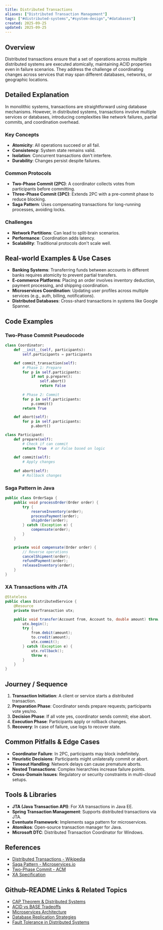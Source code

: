 ```yaml
---
title: Distributed Transactions
aliases: ["Distributed Transaction Management"]
tags: ["#distributed-systems","#system-design","#databases"]
created: 2025-09-25
updated: 2025-09-25
---
```


## Overview

Distributed transactions ensure that a set of operations across multiple distributed systems are executed atomically, maintaining ACID properties even in failure scenarios. They address the challenge of coordinating changes across services that may span different databases, networks, or geographic locations.

## Detailed Explanation

In monolithic systems, transactions are straightforward using database mechanisms. However, in distributed systems, transactions involve multiple services or databases, introducing complexities like network failures, partial commits, and coordination overhead.

### Key Concepts

- **Atomicity**: All operations succeed or all fail.
- **Consistency**: System state remains valid.
- **Isolation**: Concurrent transactions don't interfere.
- **Durability**: Changes persist despite failures.

### Common Protocols

- **Two-Phase Commit (2PC)**: A coordinator collects votes from participants before committing.
- **Three-Phase Commit (3PC)**: Extends 2PC with a pre-commit phase to reduce blocking.
- **Saga Pattern**: Uses compensating transactions for long-running processes, avoiding locks.

### Challenges

- **Network Partitions**: Can lead to split-brain scenarios.
- **Performance**: Coordination adds latency.
- **Scalability**: Traditional protocols don't scale well.

## Real-world Examples & Use Cases

- **Banking Systems**: Transferring funds between accounts in different banks requires atomicity to prevent partial transfers.
- **E-commerce Platforms**: Placing an order involves inventory deduction, payment processing, and shipping coordination.
- **Microservices Coordination**: Updating user profiles across multiple services (e.g., auth, billing, notifications).
- **Distributed Databases**: Cross-shard transactions in systems like Google Spanner.

## Code Examples

### Two-Phase Commit Pseudocode

```python
class Coordinator:
    def __init__(self, participants):
        self.participants = participants

    def commit_transaction(self):
        # Phase 1: Prepare
        for p in self.participants:
            if not p.prepare():
                self.abort()
                return False
        
        # Phase 2: Commit
        for p in self.participants:
            p.commit()
        return True

    def abort(self):
        for p in self.participants:
            p.abort()

class Participant:
    def prepare(self):
        # Check if can commit
        return True  # or False based on logic
    
    def commit(self):
        # Apply changes
    
    def abort(self):
        # Rollback changes
```

### Saga Pattern in Java

```java
public class OrderSaga {
    public void processOrder(Order order) {
        try {
            reserveInventory(order);
            processPayment(order);
            shipOrder(order);
        } catch (Exception e) {
            compensate(order);
        }
    }

    private void compensate(Order order) {
        // Reverse operations
        cancelShipment(order);
        refundPayment(order);
        releaseInventory(order);
    }
}
```

### XA Transactions with JTA

```java
@Stateless
public class DistributedService {
    @Resource
    private UserTransaction utx;

    public void transfer(Account from, Account to, double amount) throws Exception {
        utx.begin();
        try {
            from.debit(amount);
            to.credit(amount);
            utx.commit();
        } catch (Exception e) {
            utx.rollback();
            throw e;
        }
    }
}
```

## Journey / Sequence

1. **Transaction Initiation**: A client or service starts a distributed transaction.
2. **Preparation Phase**: Coordinator sends prepare requests; participants vote yes/no.
3. **Decision Phase**: If all vote yes, coordinator sends commit; else abort.
4. **Execution Phase**: Participants apply or rollback changes.
5. **Recovery**: In case of failure, use logs to recover state.

## Common Pitfalls & Edge Cases

- **Coordinator Failure**: In 2PC, participants may block indefinitely.
- **Heuristic Decisions**: Participants might unilaterally commit or abort.
- **Timeout Handling**: Network delays can cause premature aborts.
- **Nested Transactions**: Complex hierarchies increase failure points.
- **Cross-Domain Issues**: Regulatory or security constraints in multi-cloud setups.

## Tools & Libraries

- **JTA (Java Transaction API)**: For XA transactions in Java EE.
- **Spring Transaction Management**: Supports distributed transactions via JTA.
- **Eventuate Framework**: Implements saga pattern for microservices.
- **Atomikos**: Open-source transaction manager for Java.
- **Microsoft DTC**: Distributed Transaction Coordinator for Windows.

## References

- [Distributed Transactions - Wikipedia](https://en.wikipedia.org/wiki/Distributed_transaction)
- [Saga Pattern - Microservices.io](https://microservices.io/patterns/data/saga.html)
- [Two-Phase Commit - ACM](https://dl.acm.org/doi/10.1145/1283920.1283935)
- [XA Specification](https://pubs.opengroup.org/onlinepubs/009680699/toc.pdf)

## Github-README Links & Related Topics

- [CAP Theorem & Distributed Systems](../cap-theorem-and-distributed-systems/)
- [ACID vs BASE Tradeoffs](../acid-vs-base-tradeoffs/)
- [Microservices Architecture](../microservices-architecture/)
- [Database Replication Strategies](../database-replication-strategies/)
- [Fault Tolerance in Distributed Systems](../fault-tolerance-in-distributed-systems/)